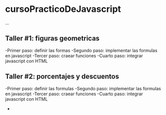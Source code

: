# cursoPracticoDeJavascript

...

## Taller #1: figuras geometricas

-Primer paso: definir las formas
-Segundo paso: implementar las formulas en javascript
-Tercer paso: craear funciones
-Cuarto paso: integrar javascript con HTML

## Taller #2: porcentajes y descuentos

-Primer paso: definir las formulas
-Segundo paso: implementar las formulas en javascript
-Tercer paso: craear funciones
-Cuarto paso: integrar javascript con HTML

-